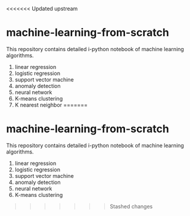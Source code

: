 <<<<<<< Updated upstream
# machine-learning-from-scratch

This repository contains detailed i-python notebook of machine learning algorithms.  
1. linear regression
2. logistic regression
3. support vector machine
4. anomaly detection
5. neural network
6. K-means clustering
7. K nearest neighbor
=======
# machine-learning-from-scratch

This repository contains detailed i-python notebook of machine learning algorithms.  
1. linear regression
2. logistic regression
3. support vector machine
4. anomaly detection
5. neural network
6. K-means clustering
>>>>>>> Stashed changes
